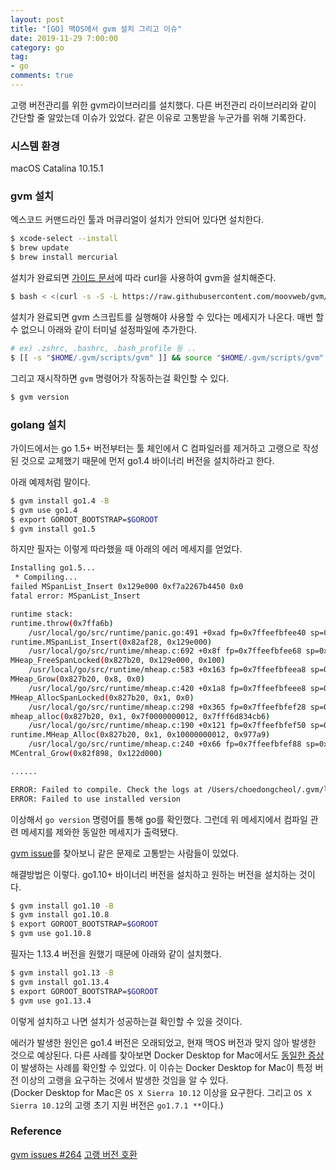 ```yaml
---
layout: post
title: "[GO] 맥OS에서 gvm 설치 그리고 이슈"
date: 2019-11-29 7:00:00
category: go
tag: 
- go
comments: true
---
```


고랭 버전관리를 위한 gvm라이브러리를 설치했다. 다른 버전관리 라이브러리와 같이 간단할 줄 알았는데 이슈가 있었다. 같은 이유로 고통받을 누군가를 위해 기록한다.

### 시스템 환경
macOS Catalina 10.15.1

### gvm 설치
엑스코드 커맨드라인 툴과 머큐리얼이 설치가 안되어 있다면 설치한다.
```bash
$ xcode-select --install
$ brew update
$ brew install mercurial
```


설치가 완료되면 [가이드 문서](https://github.com/moovweb/gvm)에 따라 curl을 사용하여 gvm을 설치해준다.

```bash
$ bash < <(curl -s -S -L https://raw.githubusercontent.com/moovweb/gvm/master/binscripts/gvm-installer)
```

설치가 완료되면 gvm 스크립트를 실행해야 사용할 수 있다는 메세지가 나온다. 매번 할 수 없으니 아래와 같이 터미널 설정파일에 추가한다.

```bash
# ex) .zshrc, .bashrc, .bash_profile 등 ..
$ [[ -s "$HOME/.gvm/scripts/gvm" ]] && source "$HOME/.gvm/scripts/gvm"
```

그리고 재시작하면 `gvm` 명령어가 작동하는걸 확인할 수 있다.

```bash
$ gvm version
```

### golang 설치
가이드에서는 go 1.5+ 버전부터는 툴 체인에서 C 컴파일러를 제거하고 고랭으로 작성된 것으로 교체했기 때문에 먼저 go1.4 바이너리 버전을 설치하라고 한다.

아래 예제처럼 말이다.
```bash
$ gvm install go1.4 -B
$ gvm use go1.4
$ export GOROOT_BOOTSTRAP=$GOROOT
$ gvm install go1.5
```

하지만 필자는 이렇게 따라했을 때 아래의 에러 메세지를 얻었다.

```bash
Installing go1.5...
 * Compiling...
failed MSpanList_Insert 0x129e000 0xf7a2267b4450 0x0
fatal error: MSpanList_Insert

runtime stack:
runtime.throw(0x7ffa6b)
	/usr/local/go/src/runtime/panic.go:491 +0xad fp=0x7ffeefbfee40 sp=0x7ffeefbfee10
runtime.MSpanList_Insert(0x82af28, 0x129e000)
	/usr/local/go/src/runtime/mheap.c:692 +0x8f fp=0x7ffeefbfee68 sp=0x7ffeefbfee40
MHeap_FreeSpanLocked(0x827b20, 0x129e000, 0x100)
	/usr/local/go/src/runtime/mheap.c:583 +0x163 fp=0x7ffeefbfeea8 sp=0x7ffeefbfee68
MHeap_Grow(0x827b20, 0x8, 0x0)
	/usr/local/go/src/runtime/mheap.c:420 +0x1a8 fp=0x7ffeefbfeee8 sp=0x7ffeefbfeea8
MHeap_AllocSpanLocked(0x827b20, 0x1, 0x0)
	/usr/local/go/src/runtime/mheap.c:298 +0x365 fp=0x7ffeefbfef28 sp=0x7ffeefbfeee8
mheap_alloc(0x827b20, 0x1, 0x7f0000000012, 0x7fff6d834cb6)
	/usr/local/go/src/runtime/mheap.c:190 +0x121 fp=0x7ffeefbfef50 sp=0x7ffeefbfef28
runtime.MHeap_Alloc(0x827b20, 0x1, 0x10000000012, 0x977a9)
	/usr/local/go/src/runtime/mheap.c:240 +0x66 fp=0x7ffeefbfef88 sp=0x7ffeefbfef50
MCentral_Grow(0x82f898, 0x122d000)

......

ERROR: Failed to compile. Check the logs at /Users/choedongcheol/.gvm/logs/go-go1.5-compile.log
ERROR: Failed to use installed version
```

이상해서 `go version` 명령어를 통해 go를 확인했다. 그런데 위 메세지에서 컴파일 관련 메세지를 제와한 동일한 메세지가 출력됐다.

[gvm issue](https://github.com/moovweb/gvm/issues)를 찾아보니 같은 문제로 고통받는 사람들이 있었다.

해결방법은 이렇다. go1.10+ 바이너리 버전을 설치하고 원하는 버전을 설치하는 것이다.

```bash
$ gvm install go1.10 -B
$ gvm install go1.10.8
$ export GOROOT_BOOTSTRAP=$GOROOT
$ gvm use go1.10.8
```

필자는 1.13.4 버전을 원했기 때문에 아래와 같이 설치했다.

```bash
$ gvm install go1.13 -B
$ gvm install go1.13.4
$ export GOROOT_BOOTSTRAP=$GOROOT
$ gvm use go1.13.4
```

이렇게 설치하고 나면 설치가 성공하는걸 확인할 수 있을 것이다.

에러가 발생한 원인은 go1.4 버전은 오래되었고, 현재 맥OS 버전과 맞지 않아 발생한 것으로 예상된다.
다른 사례를 찾아보면 Docker Desktop for Mac에서도 [동일한 증상](https://stackoverflow.com/questions/48950249/docker-fails-with-on-macos-sierra-with-mspanlist-insert-0x8f1000-0x81d2db0339-0)이 발생하는 사례를 확인할 수 있었다.
이 이슈는 Docker Desktop for Mac이 특정 버전 이상의 고랭을 요구하는 것에서 발생한 것임을 알 수 있다.  
(Docker Desktop for Mac은 `OS X Sierra 10.12` 이상을 요구한다. 그리고 `OS X Sierra 10.12`의 고랭 초기 지원 버전은 `go1.7.1 **`이다.)

### Reference
[gvm issues #264](https://github.com/moovweb/gvm/issues/264)
[고랭 버전 호환](https://github.com/golang/go/wiki/Darwin)